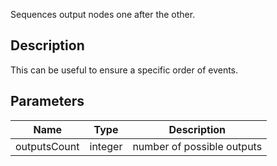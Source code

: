 Sequences output nodes one after the other.


## Description

This can be useful to ensure a specific order of events.



## Parameters

<table>
<thead>
	<tr>
		<th>Name</th>
		<th>Type</th>
		<th>Description</th>
	</tr>
</thead>
<tr>
	<td>outputsCount</td>
	<td><div class='bg-orange-800 px-2 py-px text-white rounded-sm'>integer</div></td>
	<td>number of possible outputs</td>
</tr>
</table>